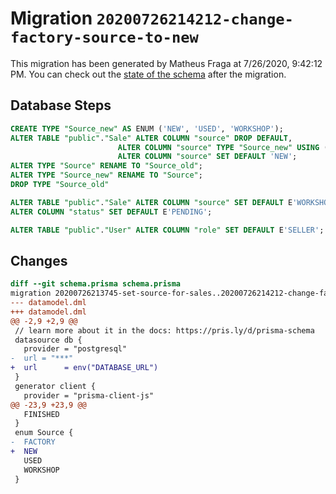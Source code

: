 # Migration `20200726214212-change-factory-source-to-new`

This migration has been generated by Matheus Fraga at 7/26/2020, 9:42:12 PM.
You can check out the [state of the schema](./schema.prisma) after the migration.

## Database Steps

```sql
CREATE TYPE "Source_new" AS ENUM ('NEW', 'USED', 'WORKSHOP');
ALTER TABLE "public"."Sale" ALTER COLUMN "source" DROP DEFAULT,
                        ALTER COLUMN "source" TYPE "Source_new" USING ("source"::text::"Source_new"),
                        ALTER COLUMN "source" SET DEFAULT 'NEW';
ALTER TYPE "Source" RENAME TO "Source_old";
ALTER TYPE "Source_new" RENAME TO "Source";
DROP TYPE "Source_old"

ALTER TABLE "public"."Sale" ALTER COLUMN "source" SET DEFAULT E'WORKSHOP',
ALTER COLUMN "status" SET DEFAULT E'PENDING';

ALTER TABLE "public"."User" ALTER COLUMN "role" SET DEFAULT E'SELLER';
```

## Changes

```diff
diff --git schema.prisma schema.prisma
migration 20200726213745-set-source-for-sales..20200726214212-change-factory-source-to-new
--- datamodel.dml
+++ datamodel.dml
@@ -2,9 +2,9 @@
 // learn more about it in the docs: https://pris.ly/d/prisma-schema
 datasource db {
   provider = "postgresql"
-  url = "***"
+  url      = env("DATABASE_URL")
 }
 generator client {
   provider = "prisma-client-js"
@@ -23,9 +23,9 @@
   FINISHED
 }
 enum Source {
-  FACTORY
+  NEW
   USED
   WORKSHOP
 }
```


